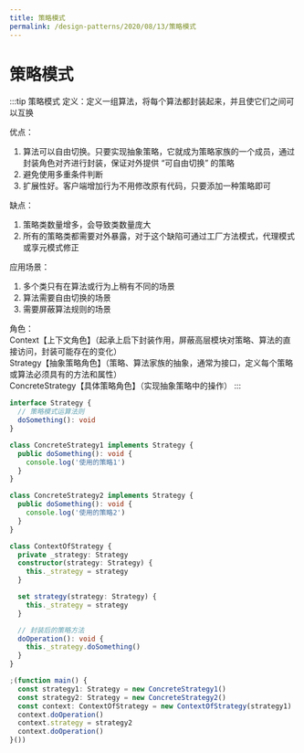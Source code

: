 ```yaml
---
title: 策略模式
permalink: /design-patterns/2020/08/13/策略模式
---
```


# 策略模式
:::tip 策略模式
定义：定义一组算法，将每个算法都封装起来，并且使它们之间可以互换

优点：<br>
1. 算法可以自由切换。只要实现抽象策略，它就成为策略家族的一个成员，通过封装角色对齐进行封装，保证对外提供 “可自由切换” 的策略<br>
2. 避免使用多重条件判断<br>
3. 扩展性好。客户端增加行为不用修改原有代码，只要添加一种策略即可

缺点：<br>
1. 策略类数量增多，会导致类数量庞大<br>
2. 所有的策略类都需要对外暴露，对于这个缺陷可通过工厂方法模式，代理模式或享元模式修正

应用场景：<br>
1. 多个类只有在算法或行为上稍有不同的场景<br>
2. 算法需要自由切换的场景<br>
3. 需要屏蔽算法规则的场景

角色：<br>
      Context【上下文角色】（起承上启下封装作用，屏蔽高层模块对策略、算法的直接访问，封装可能存在的变化）<br>
      Strategy【抽象策略角色】（策略、算法家族的抽象，通常为接口，定义每个策略或算法必须具有的方法和属性）<br>
      ConcreteStrategy【具体策略角色】（实现抽象策略中的操作）
:::
```ts
interface Strategy {
  // 策略模式运算法则
  doSomething(): void
}

class ConcreteStrategy1 implements Strategy {
  public doSomething(): void {
    console.log('使用的策略1')
  }
}

class ConcreteStrategy2 implements Strategy {
  public doSomething(): void {
    console.log('使用的策略2')
  }
}

class ContextOfStrategy {
  private _strategy: Strategy
  constructor(strategy: Strategy) {
    this._strategy = strategy
  }

  set strategy(strategy: Strategy) {
    this._strategy = strategy
  }

  // 封装后的策略方法
  doOperation(): void {
    this._strategy.doSomething()
  }
}

;(function main() {
  const strategy1: Strategy = new ConcreteStrategy1()
  const strategy2: Strategy = new ConcreteStrategy2()
  const context: ContextOfStrategy = new ContextOfStrategy(strategy1)
  context.doOperation()
  context.strategy = strategy2
  context.doOperation()
}())
```
